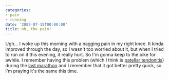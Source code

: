 ```yaml
---
categories:
- pain
- running
date: '2003-07-15T00:00:00'
title: oh, the pain!
---
```



Ugh... I woke up this morning with a nagging pain in my right knee. It kinda improved through the day, so I wasn't too worried about it, but when I tried to run on it this evening, it really hurt. So I'm gonna keep to the bike for awhile. I remember having this problem (which I think is [patellar tendonitis](http://www.emedx.com/emedx/diagnosis_information/knee_disorders/patellar_tendonitis_outline.htm)) during the [last marathon](/blog/2000/10/23/marathon) and I remember that it got better pretty quick, so I'm praying it's the same this time.
